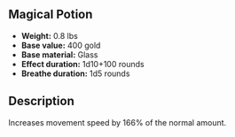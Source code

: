 ## Magical Potion

- **Weight:** 0.8 lbs
- **Base value:** 400 gold
- **Base material:** Glass
- **Effect duration:** 1d10+100 rounds
- **Breathe duration:** 1d5 rounds

## Description

Increases movement speed by 166% of the normal amount.
